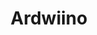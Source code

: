 ---
layout: pid
title: Ardwiino
owner: sanjay900
license: GPL
site: https://github.com/sanjay900/Ardwiino
source: https://github.com/sanjay900/Ardwiino
---